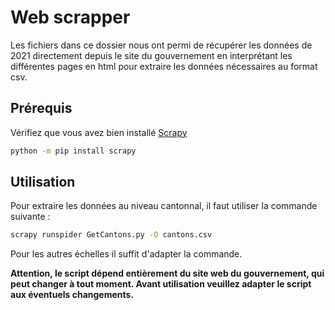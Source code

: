 # Web scrapper

Les fichiers dans ce dossier nous ont permi de récupérer les données de 2021 directement depuis le site du gouvernement en interprétant les différentes pages en html pour extraire les données nécessaires au format csv.

## Prérequis

Vérifiez que vous avez bien installé [Scrapy](https://scrapy.org)
```bash
python -m pip install scrapy
```

## Utilisation

Pour extraire les données au niveau cantonnal, il faut utiliser la commande suivante :

```bash
scrapy runspider GetCantons.py -O cantons.csv
```

Pour les autres échelles il suffit d'adapter la commande.


**Attention, le script dépend entièrement du site web du gouvernement, qui peut changer à tout moment. Avant utilisation veuillez adapter le script aux éventuels changements.**
